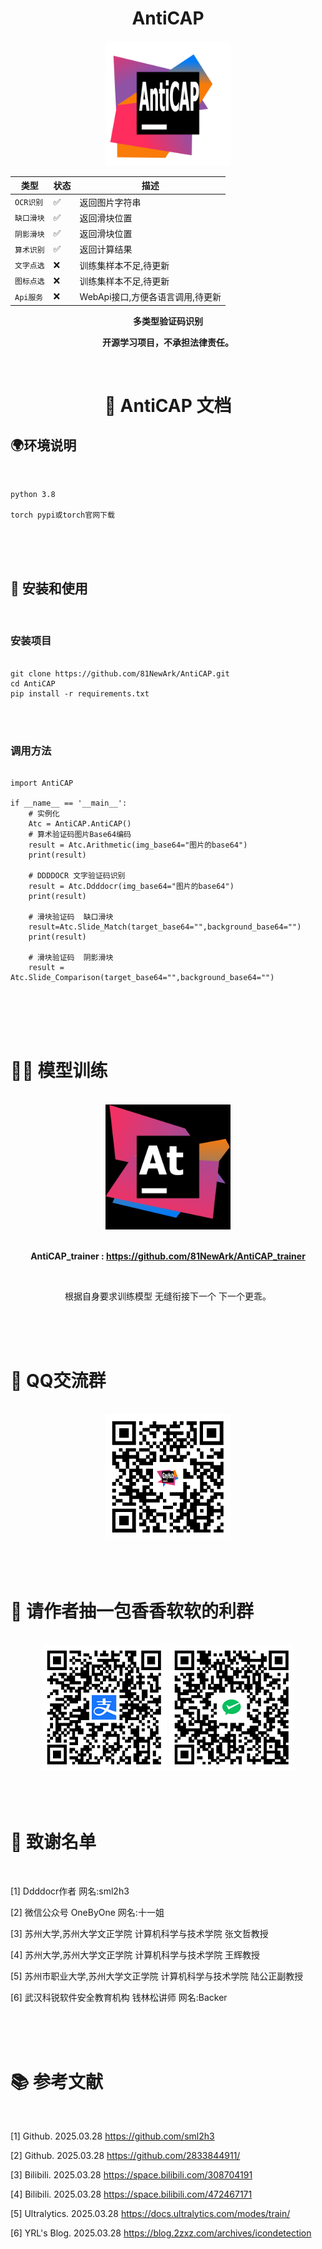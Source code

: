 <div align="center">

# AntiCAP

<img src=logo.png alt="logo" width="200" height="200">

| 类型      | 状态 | 描述                   |
|---------|----|----------------------|
| `OCR识别` | ✅  | 返回图片字符串              |
| `缺口滑块`  | ✅  | 返回滑块位置               |
| `阴影滑块`  | ✅  | 返回滑块位置               |
| `算术识别`  | ✅  | 返回计算结果               |
| `文字点选`  | ❌  | 训练集样本不足,待更新          |
| `图标点选`  | ❌  | 训练集样本不足,待更新          |
| `Api服务` | ❌  | WebApi接口,方便各语言调用,待更新 |


<strong>多类型验证码识别</strong>

<strong>开源学习项目，不承担法律责任。</strong>



</div>


<br>

<div align="center">

# 📄 AntiCAP 文档


</div>

## 🌍环境说明

<br>

```
python 3.8

torch pypi或torch官网下载
```

<br>
<br>
<br>

## 📁 安装和使用
<br>

### 安装项目

```

git clone https://github.com/81NewArk/AntiCAP.git
cd AntiCAP
pip install -r requirements.txt

```

<br>
<br>

### 调用方法


```

import AntiCAP

if __name__ == '__main__':
    # 实例化
    Atc = AntiCAP.AntiCAP()
    # 算术验证码图片Base64编码
    result = Atc.Arithmetic(img_base64="图片的base64")
    print(result)

    # DDDDOCR 文字验证码识别
    result = Atc.Ddddocr(img_base64="图片的base64")
    print(result)

    # 滑块验证码  缺口滑块
    result=Atc.Slide_Match(target_base64="",background_base64="")
    print(result)

    # 滑块验证码  阴影滑块
    result = Atc.Slide_Comparison(target_base64="",background_base64="")
   
  ```

<br>
<br>
<br>

# 💪🏼 模型训练

<br>

<div align="center">

<img src="https://github.com/81NewArk/AntiCAP_trainer/raw/main/docs/logo.jpg" width="200" height="200">

<br>
<br>

<strong>AntiCAP_trainer : https://github.com/81NewArk/AntiCAP_trainer</strong>

<br>

根据自身要求训练模型 无缝衔接下一个 下一个更乖。

</div>

<br>
<br>
<br>

# 🐧 QQ交流群

<br>

<div align="center">

<img src="https://github.com/81NewArk/AntiCAP_trainer/raw/main/docs/QQ_Group.png" alt="QQGroup" width="200" height="200">

</div>


<br>
<br>
<br>

# 🚬 请作者抽一包香香软软的利群
<br>

<div align="center">

<img src="https://github.com/81NewArk/AntiCAP_trainer/raw/main/docs/Ali.png" alt="Ali" width="200" height="200">
<img src="https://github.com/81NewArk/AntiCAP_trainer/blob/main/docs/Wx.png" alt="Wx" width="200" height="200">

</div>

<br>
<br>
<br>

# 🫰 致谢名单
<br>

[1] Ddddocr作者 网名:sml2h3


[2] 微信公众号 OneByOne 网名:十一姐


[3] 苏州大学,苏州大学文正学院 计算机科学与技术学院 张文哲教授


[4] 苏州大学,苏州大学文正学院 计算机科学与技术学院 王辉教授


[5] 苏州市职业大学,苏州大学文正学院 计算机科学与技术学院 陆公正副教授


[6] 武汉科锐软件安全教育机构 钱林松讲师 网名:Backer



<br>
<br>
<br>

# 📚 参考文献
<br>




[1] Github. 2025.03.28 https://github.com/sml2h3


[2] Github. 2025.03.28 https://github.com/2833844911/


[3] Bilibili. 2025.03.28 https://space.bilibili.com/308704191


[4] Bilibili. 2025.03.28 https://space.bilibili.com/472467171


[5] Ultralytics. 2025.03.28 https://docs.ultralytics.com/modes/train/


[6] YRL's Blog. 2025.03.28 https://blog.2zxz.com/archives/icondetection



